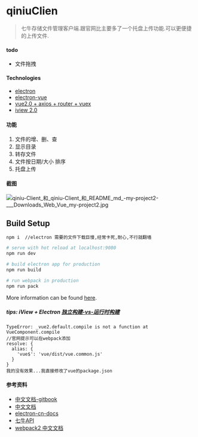 # qiniuClien

> 七牛存储文件管理客户端.跟官网比主要多了一个托盘上传功能.可以更便捷的上传文件.

#### todo
- 文件拖拽

#### Technologies
- [electron](https://github.com/electron/electron)
- [electron-vue](https://github.com/SimulatedGREG/electron-vue)
- [vue2.0 + axios + router + vuex](https://github.com/vuejs/vue)
- [iview 2.0](https://github.com/iview/iview)

#### 功能
1. 文件的增、删、查
2. 显示目录 
3. 转存文件
3. 文件按日期/大小 排序
4. 托盘上传

#### 截图
![qiniu-Client_和_qiniu-Client_和_README_md_-_my-project2_-____Downloads_Web_Vue_my-project2_.jpg](http://obfmtiyt5.bkt.clouddn.com/11111%2Fqiniu-Client_%E5%92%8C_qiniu-Client_%E5%92%8C_README_md_-_my-project2_-____Downloads_Web_Vue_my-project2_.jpg)

## Build Setup

``` bash
npm i  //electron 需要的文件下载巨慢,经常卡死,耐心,不行就翻墙

# serve with hot reload at localhost:9080
npm run dev

# build electron app for production
npm run build

# run webpack in production
npm run pack
```
More information can be found [here](https://simulatedgreg.gitbooks.io/electron-vue/content/docs/npm_scripts.html).


##### tips: iView + Electron [独立构建-vs-运行时构建](https://cn.vuejs.org/v2/guide/installation.html#独立构建-vs-运行时构建)
```
TypeError: _vue2.default.compile is not a function at VueComponent.compile
//官网提示可以在webpack添加
resolve: {
  alias: {
    'vue$': 'vue/dist/vue.common.js'
  }
}
我的没有效果...我直接修改了vue的package.json
```

#### 参考资料 
- [中文文档-gitbook](https://wizardforcel.gitbooks.io/electron-doc/content/index.html)
- [中文文档](https://github.com/electron/electron/tree/master/docs-translations/zh-CN)
- [electron-cn-docs](https://github.com/amhoho/electron-cn-docs/)
- [七牛API](https://developer.qiniu.com/kodo/api/1731/api-overview)
- [webpack2 中文文档](https://doc.webpack-china.org)